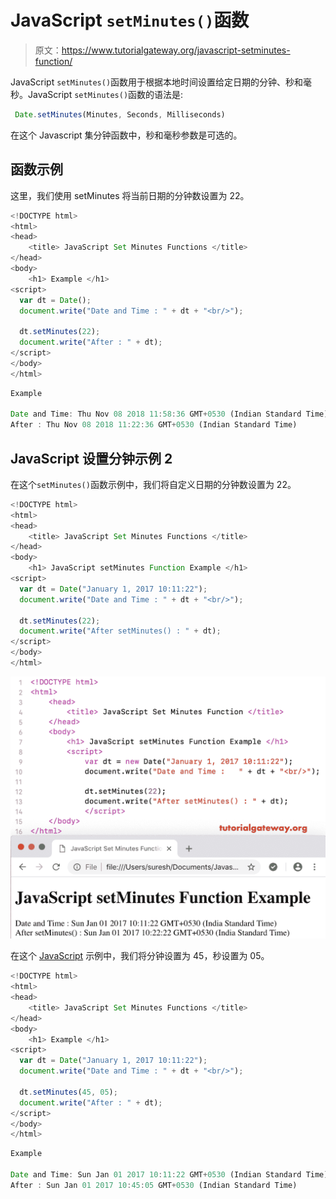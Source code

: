 # JavaScript `setMinutes()`函数

> 原文：<https://www.tutorialgateway.org/javascript-setminutes-function/>

JavaScript `setMinutes()`函数用于根据本地时间设置给定日期的分钟、秒和毫秒。JavaScript `setMinutes()`函数的语法是:

```js
 Date.setMinutes(Minutes, Seconds, Milliseconds)
```

在这个 Javascript 集分钟函数中，秒和毫秒参数是可选的。

## 函数示例

这里，我们使用 setMinutes 将当前日期的分钟数设置为 22。

```js
<!DOCTYPE html>
<html>
<head>
    <title> JavaScript Set Minutes Functions </title>
</head>
<body>
    <h1> Example </h1>
<script>
  var dt = Date();  
  document.write("Date and Time : " + dt + "<br/>");

  dt.setMinutes(22);
  document.write("After : " + dt);
</script>
</body>
</html>
```

```js
Example

Date and Time: Thu Nov 08 2018 11:58:36 GMT+0530 (Indian Standard Time)
After : Thu Nov 08 2018 11:22:36 GMT+0530 (Indian Standard Time)
```

## JavaScript 设置分钟示例 2

在这个`setMinutes()`函数示例中，我们将自定义日期的分钟数设置为 22。

```js
<!DOCTYPE html>
<html>
<head>
    <title> JavaScript Set Minutes Functions </title>
</head>
<body>
    <h1> JavaScript setMinutes Function Example </h1>
<script>
  var dt = Date("January 1, 2017 10:11:22");
  document.write("Date and Time : " + dt + "<br/>");

  dt.setMinutes(22);
  document.write("After setMinutes() : " + dt);
</script>
</body>
</html>
```

![JavaScript setMinutes Function 2](img/c1703cce1eaac08530fce6a1d80a0159.png)

在这个 [JavaScript](https://www.tutorialgateway.org/javascript/) 示例中，我们将分钟设置为 45，秒设置为 05。

```js
<!DOCTYPE html>
<html>
<head>
    <title> JavaScript Set Minutes Functions </title>
</head>
<body>
    <h1> Example </h1>
<script>
  var dt = Date("January 1, 2017 10:11:22");
  document.write("Date and Time : " + dt + "<br/>");

  dt.setMinutes(45, 05);
  document.write("After : " + dt);
</script>
</body>
</html>
```

```js
Example

Date and Time: Sun Jan 01 2017 10:11:22 GMT+0530 (Indian Standard Time)
After : Sun Jan 01 2017 10:45:05 GMT+0530 (Indian Standard Time)
```
